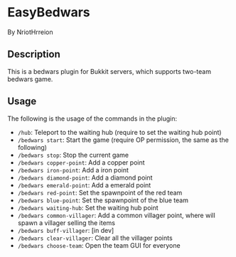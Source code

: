 # EasyBedwars

By NriotHrreion

## Description

This is a bedwars plugin for Bukkit servers, which supports two-team bedwars game.

## Usage

The following is the usage of the commands in the plugin:

- `/hub`: Teleport to the waiting hub (require to set the waiting hub point)
- `/bedwars start`: Start the game (require OP permission, the same as the following)
- `/bedwars stop`: Stop the current game
- `/bedwars copper-point`: Add a copper point
- `/bedwars iron-point`: Add a iron point
- `/bedwars diamond-point`: Add a diamond point
- `/bedwars emerald-point`: Add a emerald point
- `/bedwars red-point`: Set the spawnpoint of the red team
- `/bedwars blue-point`: Set the spawnpoint of the blue team
- `/bedwars waiting-hub`: Set the waiting hub point
- `/bedwars common-villager`: Add a common villager point, where will spawn a villager selling the items
- `/bedwars buff-villager`: [in dev]
- `/bedwars clear-villager`: Clear all the villager points
- `/bedwars choose-team`: Open the team GUI for everyone

